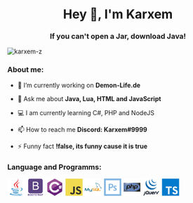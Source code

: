 <h1 align="center">Hey 👋, I'm Karxem</h1>
<h3 align="center">If you can't open a Jar, download Java!</h3>

<p align="left"> <img src="https://komarev.com/ghpvc/?username=zeroday-z&label=Profile%20views&color=0e75b6&style=flat" alt="karxem-z" /> </p>

<h3 align="left">About me:</h3>

- 🔭 I’m currently working on **Demon-Life.de**

- 💬 Ask me about **Java, Lua, HTML and JavaScript**

- 💻 I am currently learning C#, PHP and NodeJS

- 📫 How to reach me **Discord: Karxem#9999**

- ⚡ Funny fact **!false, its funny cause it is true**


<h3 align="left">Language and Programms:</h3>
<p align="left">
  <img src="https://raw.githubusercontent.com/devicons/devicon/master/icons/java/java-original.svg" alt="bootstrap" width="40" height="40"/>
  <img src="https://raw.githubusercontent.com/devicons/devicon/master/icons/bootstrap/bootstrap-plain-wordmark.svg" alt="bootstrap" width="40" height="40"/>
  <img src="https://raw.githubusercontent.com/devicons/devicon/master/icons/csharp/csharp-original.svg" alt="csharp" width="40" height="40"/>
  <img src="https://raw.githubusercontent.com/devicons/devicon/master/icons/javascript/javascript-original.svg" alt="javascript" width="40" height="40"/>
  <img src="https://raw.githubusercontent.com/devicons/devicon/master/icons/mysql/mysql-original-wordmark.svg" alt="mysql" width="40" height="40"/>
  <img src="https://raw.githubusercontent.com/devicons/devicon/master/icons/photoshop/photoshop-line.svg" alt="photoshop" width="40" height="40"/>
  <img src="https://raw.githubusercontent.com/devicons/devicon/master/icons/php/php-original.svg" alt="php" width="40" height="40"/>
  <img src="https://raw.githubusercontent.com/devicons/devicon/master/icons/jquery/jquery-original-wordmark.svg" alt="react" width="40" height="40"/>
  <img src="https://raw.githubusercontent.com/devicons/devicon/master/icons/typescript/typescript-original.svg" alt="typescript" width="40" height="40"/>
</p>
